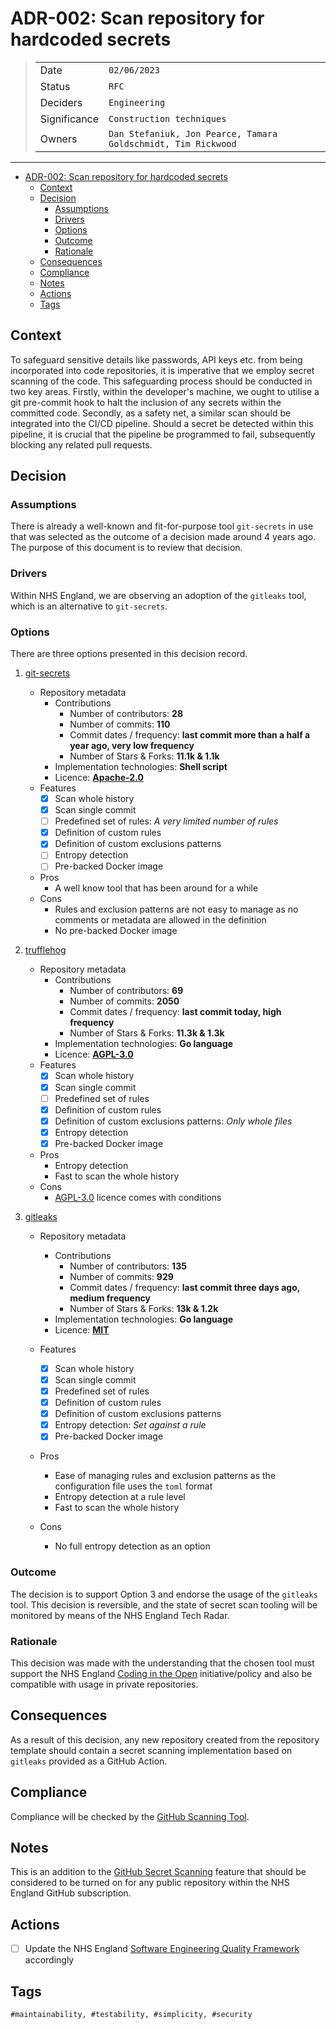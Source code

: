 # ADR-002: Scan repository for hardcoded secrets

>|              | |
>| ------------ | --- |
>| Date         | `02/06/2023` |
>| Status       | `RFC` |
>| Deciders     | `Engineering` |
>| Significance | `Construction techniques` |
>| Owners       | `Dan Stefaniuk, Jon Pearce, Tamara Goldschmidt, Tim Rickwood` |

---

- [ADR-002: Scan repository for hardcoded secrets](#adr-002-scan-repository-for-hardcoded-secrets)
  - [Context](#context)
  - [Decision](#decision)
    - [Assumptions](#assumptions)
    - [Drivers](#drivers)
    - [Options](#options)
    - [Outcome](#outcome)
    - [Rationale](#rationale)
  - [Consequences](#consequences)
  - [Compliance](#compliance)
  - [Notes](#notes)
  - [Actions](#actions)
  - [Tags](#tags)

## Context

To safeguard sensitive details like passwords, API keys etc. from being incorporated into code repositories, it is imperative that we employ secret scanning of the code. This safeguarding process should be conducted in two key areas. Firstly, within the developer's machine, we ought to utilise a git pre-commit hook to halt the inclusion of any secrets within the committed code. Secondly, as a safety net, a similar scan should be integrated into the CI/CD pipeline. Should a secret be detected within this pipeline, it is crucial that the pipeline be programmed to fail, subsequently blocking any related pull requests.

## Decision

### Assumptions

There is already a well-known and fit-for-purpose tool `git-secrets` in use that was selected as the outcome of a decision made around 4 years ago. The purpose of this document is to review that decision.

### Drivers

Within NHS England, we are observing an adoption of the `gitleaks` tool, which is an alternative to `git-secrets`.

### Options

There are three options presented in this decision record.

1. [git-secrets](https://github.com/awslabs/git-secrets)

   - Repository metadata
     - Contributions
       - Number of contributors: **28**
       - Number of commits: **110**
       - Commit dates / frequency: **last commit more than a half a year ago, very low frequency**
       - Number of Stars & Forks: **11.1k & 1.1k**
     - Implementation technologies: **Shell script**
     - Licence: **[Apache-2.0](https://choosealicense.com/licenses/apache-2.0/)**
   - Features
     - [x] Scan whole history
     - [x] Scan single commit
     - [ ] Predefined set of rules: _A very limited number of rules_
     - [x] Definition of custom rules
     - [x] Definition of custom exclusions patterns
     - [ ] Entropy detection
     - [ ] Pre-backed Docker image

   - Pros
     - A well know tool that has been around for a while
   - Cons
     - Rules and exclusion patterns are not easy to manage as no comments or metadata are allowed in the definition
     - No pre-backed Docker image

2. [trufflehog](https://github.com/trufflesecurity/trufflehog)

   - Repository metadata
     - Contributions
       - Number of contributors: **69**
       - Number of commits: **2050**
       - Commit dates / frequency: **last commit today, high frequency**
       - Number of Stars & Forks: **11.3k & 1.3k**
     - Implementation technologies: **Go language**
     - Licence: **[AGPL-3.0](https://choosealicense.com/licenses/agpl-3.0/)**
   - Features
     - [x] Scan whole history
     - [x] Scan single commit
     - [ ] Predefined set of rules
     - [x] Definition of custom rules
     - [x] Definition of custom exclusions patterns: _Only whole files_
     - [x] Entropy detection
     - [x] Pre-backed Docker image

   - Pros
     - Entropy detection
     - Fast to scan the whole history
   - Cons
     - [AGPL-3.0](https://choosealicense.com/licenses/agpl-3.0/) licence comes with conditions

3. [gitleaks](https://github.com/gitleaks/gitleaks)

   - Repository metadata

     - Contributions
       - Number of contributors: **135**
       - Number of commits: **929**
       - Commit dates / frequency: **last commit three days ago, medium frequency**
       - Number of Stars & Forks: **13k & 1.2k**
     - Implementation technologies: **Go language**
     - Licence: **[MIT](https://choosealicense.com/licenses/mit/)**
   - Features
     - [x] Scan whole history
     - [x] Scan single commit
     - [x] Predefined set of rules
     - [x] Definition of custom rules
     - [x] Definition of custom exclusions patterns
     - [x] Entropy detection: _Set against a rule_
     - [x] Pre-backed Docker image

   - Pros
     - Ease of managing rules and exclusion patterns as the configuration file uses the `toml` format
     - Entropy detection at a rule level
     - Fast to scan the whole history
   - Cons
     - No full entropy detection as an option

### Outcome

The decision is to support Option 3 and endorse the usage of the `gitleaks` tool. This decision is reversible, and the state of secret scan tooling will be monitored by means of the NHS England Tech Radar.

### Rationale

This decision was made with the understanding that the chosen tool must support the NHS England  [Coding in the Open](https://github.com/nhsx/open-source-policy) initiative/policy and also be compatible with usage in private repositories.

## Consequences

As a result of this decision, any new repository created from the repository template should contain a secret scanning implementation based on `gitleaks` provided as a GitHub Action.

## Compliance

Compliance will be checked by the [GitHub Scanning Tool](https://github.com/NHSDigital/github-scanning-utils).

## Notes

This is an addition to the [GitHub Secret Scanning](https://docs.github.com/en/code-security/secret-scanning/about-secret-scanning) feature that should be considered to be turned on for any public repository within the NHS England GitHub subscription.

## Actions

- [ ] Update the NHS England [Software Engineering Quality Framework](https://github.com/NHSDigital/software-engineering-quality-framework) accordingly

## Tags

`#maintainability, #testability, #simplicity, #security`

